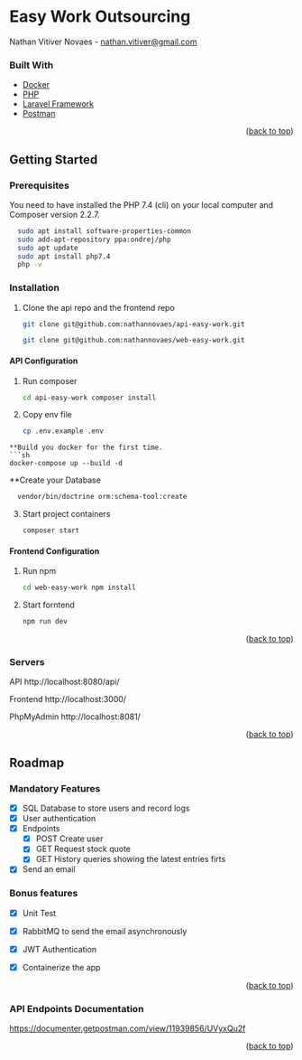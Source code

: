 <div id="top"></div>

# Easy Work Outsourcing

Nathan Vitiver Novaes - nathan.vitiver@gmail.com


### Built With

* [Docker](https://www.docker.com/)
* [PHP](https://www.php.net/releases/7_4_0.php)
* [Laravel Framework](https://laravel.com/)
* [Postman](https://www.postman.com/)

<p align="right">(<a href="#top">back to top</a>)</p>


## Getting Started

### Prerequisites

You need to have installed the PHP 7.4 (cli) on your local computer and Composer version 2.2.7.

  ```sh
    sudo apt install software-properties-common
    sudo add-apt-repository ppa:ondrej/php
    sudo apt update
    sudo apt install php7.4
    php -v
  ```

### Installation

1. Clone the api repo and the frontend repo
   ```sh
   git clone git@github.com:nathannovaes/api-easy-work.git
   ```
   ```sh
   git clone git@github.com:nathannovaes/web-easy-work.git
   ```
   
#### API Configuration
1. Run composer
   ```sh
   cd api-easy-work composer install
   ```
2. Copy env file
   ```sh
   cp .env.example .env
  ```
**Build you docker for the first time.
```sh
  docker-compose up --build -d
```
**Create your Database
```sh
  vendor/bin/doctrine orm:schema-tool:create
```
3. Start project containers
   ```sh
   composer start
   ```

#### Frontend Configuration
1. Run npm
   ```sh
   cd web-easy-work npm install
   ```

3. Start forntend 
   ```sh
   npm run dev
   ```

<p align="right">(<a href="#top">back to top</a>)</p>

### Servers

API 
http://localhost:8080/api/

Frontend
http://localhost:3000/

PhpMyAdmin
http://localhost:8081/

<p align="right">(<a href="#top">back to top</a>)</p>

## Roadmap

### Mandatory Features
- [x] SQL Database to store users and record logs
- [x] User authentication
- [x] Endpoints
    - [x] POST  Create user
    - [x] GET   Request stock quote
    - [x] GET   History queries showing the latest entries firts
- [x] Send an email

### Bonus features
- [x] Unit Test
- [x] RabbitMQ to send the email asynchronously
- [x] JWT Authentication
- [x] Containerize the app 


<p align="right">(<a href="#top">back to top</a>)</p>

### API Endpoints Documentation
https://documenter.getpostman.com/view/11939856/UVyxQu2f

<p align="right">(<a href="#top">back to top</a>)</p>

